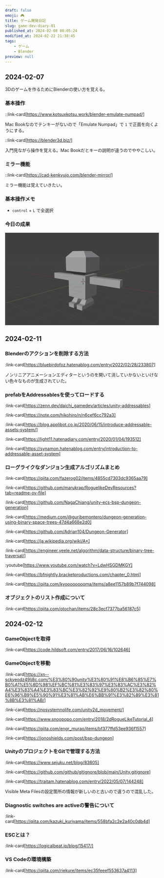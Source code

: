 ```yaml
---
draft: false
emoji: 🎮
title: ゲーム開発日記
slug: game-dev-diary-01
published_at: 2024-02-08 00:05:24
modified_at: 2024-02-22 21:38:45
tags:
    - ゲーム
    - Blender
preview: null
---
```


## 2024-02-07

3Dのゲームを作るためにBlenderの使い方を覚える。

### 基本操作

::link-card[https://www.kotsuxkotsu.work/blender-emulate-numpad/]

Mac Bookなのでテンキーがないので「Emulate Numpad」で `1` で正面を向くようにする。

::link-card[https://blender3d.biz/]

入門見ながら操作を覚える。Mac Bookだとキーの説明が違うのでややこしい。

### ミラー機能

::link-card[https://cad-kenkyujo.com/blender-mirror/]

ミラー機能は覚えていきたい。

### 基本操作メモ

- `control` + `L` で全選択

### 今日の成果

![人間のようなもの](/assets/game/human.jpg)

## 2024-02-11

### Blenderのアクションを削除する方法

:link-card[https://bluebirdofoz.hatenablog.com/entry/2022/02/28/233807]

ノンリニアアニメーションエディターというのを開いて消していかないといけない色々なものが生成されていた。

### prefabをAddressablesを使ってロードする

:link-card[https://zenn.dev/daichi_gamedev/articles/unity-addressables]

:link-card[https://note.com/hikohiro/n/n6cef6cc792a3]

:link-card[https://blog.applibot.co.jp/2020/06/15/introduce-addressable-assets-system/]

:link-card[https://light11.hatenadiary.com/entry/2020/01/04/193512]

:link-card[https://synamon.hatenablog.com/entry/introduction-to-addressable-asset-system]

### ローグライクなダンジョン生成アルゴリズムまとめ

:link-card[https://qiita.com/fazerog02/items/4855cd7303dc9365aa79]

:link-card[https://github.com/marukrap/RoguelikeDevResources?tab=readme-ov-file]

:link-card[https://github.com/NagaChiang/unity-ecs-bsp-dungeon-generation]

:link-card[https://medium.com/@guribemontero/dungeon-generation-using-binary-space-trees-47d4a668e2d0]

:link-card[https://github.com/Adrian104/Dungeon-Generator]

:link-card[https://ja.wikipedia.org/wiki/A*]

:link-card[https://engineer.yeele.net/algorithm/data-structure/binary-tree-traversal/]

:youtube[https://www.youtube.com/watch?v=LdwHSGDMKGY]

:link-card[https://bfnightly.bracketproductions.com/chapter_0.html]

:link-card[https://qiita.com/kyooooooooma/items/a8ee1157b89b7f744098]

### オブジェクトのリスト作成について

:link-card[https://qiita.com/otochan/items/28c3ecf7377ba56187c5]

## 2024-02-12

### GameObjectを取得

:link-card[https://code.hildsoft.com/entry/2017/06/16/102646]

### GameObjectを移動

:link-card[https://xn--sckyeodz49lj8c.com/%E3%80%90unity%E3%80%91%E8%B6%85%E7%B0%A1%E5%8D%98%EF%BC%81%E3%83%97%E3%83%AC%E3%82%A4%E3%83%A4%E3%83%BC%E3%82%92%E9%80%B2%E3%82%80%E6%96%B9%E5%90%91%E3%81%AB%E6%BB%91%E3%82%89%E3%81%8B%E3%81%AB/]

:link-card[https://nosystemnolife.com/unity2d_movement/]

:link-card[https://www.snoopopo.com/entry/2018/2dRogueLikeTutorial_4]

:link-card[https://qiita.com/engr_murao/items/bf377ffd53ee936f1557]

:link-card[https://jonoshields.com/post/bsp-dungeon]

### UnityのプロジェクトをGitで管理する方法

:link-card[https://www.sejuku.net/blog/83605]

:link-card[https://github.com/github/gitignore/blob/main/Unity.gitignore]

:link-card[https://traitam.hatenablog.com/entry/2022/05/07/144248]

Visible Meta Filesの設定箇所の情報が新しいのと古いので違うので混乱した。

### Diagnostic switches are activeの警告について

:link-card[https://qiita.com/kazuki_kuriyama/items/558bfa2c2e2a40c0db4d]

### ESCとは？

:link-card[https://logicalbeat.jp/blog/15417/]

### VS Codeの環境構築

:link-card[https://qiita.com/riekure/items/ec35feeef553637a4113]
